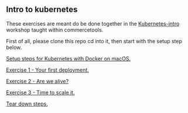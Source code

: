 ## Intro to kubernetes

These exercises are meant do be done together in the [Kubernetes-intro](https://docs.google.com/presentation/d/1CdOHlNCrf3q8y5Sxl8WBrRLKWQusdzt4LnKrH1h2-eE) workshop taught within commercetools.

First of all, please clone this repo cd into it, then start with the setup step below.

[Setup steps for Kubernetes with Docker on macOS.](./SETUP.md)

[Exercise 1 - Your first deployment.](./EXERCISE-1.md)

[Exercise 2 - Are we alive?](./EXERCISE-2.md)

[Exercise 3 - Time to scale it.](./EXERCISE-3.md)

[Tear down steps.](./TEARDOWN.md)

